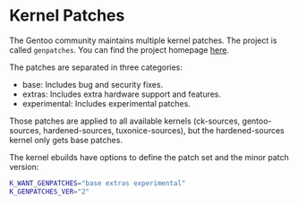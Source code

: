 # Kernel Patches

The Gentoo community maintains multiple kernel patches. The project is called
`genpatches`. You can find the project homepage [here](https://dev.gentoo.org/~mpagano/genpatches/).

The patches are separated in three categories:

* base: Includes bug and security fixes.
* extras: Includes extra hardware support and features.
* experimental: Includes experimental patches.

Those patches are applied to all available kernels (ck-sources, gentoo-sources, hardened-sources,
tuxonice-sources), but the hardened-sources kernel only gets base patches.

The kernel ebuilds have options to define the patch set and the minor patch version:

```sh
K_WANT_GENPATCHES="base extras experimental"
K_GENPATCHES_VER="2"
```

